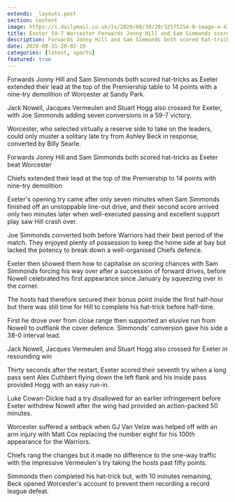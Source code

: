 ```yaml
---
extends: _layouts.post
section: content
image: https://i.dailymail.co.uk/1s/2020/08/30/20/32575254-0-image-a-43_1598815761650.jpg 
title: Exeter 59-7 Worcester Forwards Jonny Hill and Sam Simmonds score hat-tricks in nine-try demolition 
description: Forwards Jonny Hill and Sam Simmonds both scored hat-tricks as Exeter extended their lead at the top of the Premiership table to 14 points with a nine-try demolition of Worcester at Sandy Park. 
date: 2020-08-31-20-02-19 
categories: [latest, sports] 
featured: true 
--- 
```

Forwards Jonny Hill and Sam Simmonds both scored hat-tricks as Exeter extended their lead at the top of the Premiership table to 14 points with a nine-try demolition of Worcester at Sandy Park.

Jack Nowell, Jacques Vermeulen and Stuart Hogg also crossed for Exeter, with Joe Simmonds adding seven conversions in a 59-7 victory.

Worcester, who selected virtually a reserve side to take on the leaders, could only muster a solitary late try from Ashley Beck in response, converted by Billy Searle.

Forwards Jonny Hill and Sam Simmonds both scored hat-tricks as Exeter beat Worcester

Chiefs extended their lead at the top of the Premiership to 14 points with nine-try demolition

Exeter's opening try came after only seven minutes when Sam Simmonds finished off an unstoppable line-out drive, and their second score arrived only two minutes later when well-executed passing and excellent support play saw Hill crash over.

Joe Simmonds converted both before Warriors had their best period of the match. They enjoyed plenty of possession to keep the home side at bay but lacked the potency to break down a well-organised Chiefs defence.

Exeter then showed them how to capitalise on scoring chances with Sam Simmonds forcing his way over after a succession of forward drives, before Nowell celebrated his first appearance since January by squeezing over in the corner.

The hosts had therefore secured their bonus point inside the first half-hour but there was still time for Hill to complete his hat-trick before half-time.

First he drove over from close range then supported an elusive run from Nowell to outflank the cover defence. Simmonds' conversion gave his side a 38-0 interval lead.

Jack Nowell, Jacques Vermeulen and Stuart Hogg also crossed for Exeter in resounding win

Thirty seconds after the restart, Exeter scored their seventh try when a long pass sent Alex Cuthbert flying down the left flank and his inside pass provided Hogg with an easy run-in.

Luke Cowan-Dickie had a try disallowed for an earlier infringement before Exeter withdrew Nowell after the wing had provided an action-packed 50 minutes.

Worcester suffered a setback when GJ Van Velze was helped off with an arm injury with Matt Cox replacing the number eight for his 100th appearance for the Warriors.

Chiefs rang the changes but it made no difference to the one-way traffic with the impressive Vermeulen's try taking the hosts past fifty points.

Simmonds then completed his hat-trick but, with 10 minutes remaining, Beck opened Worcester's account to prevent them recording a record league defeat.

